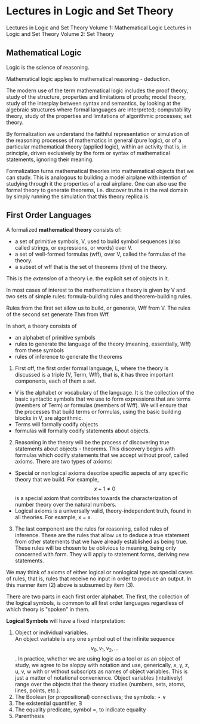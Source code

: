 # Lectures in Logic and Set Theory

Lectures in Logic and Set Theory Volume 1: Mathematical Logic
Lectures in Logic and Set Theory Volume 2: Set Theory


## Mathematical Logic
Logic is the science of reasoning.

Mathematical logic applies to mathematical reasoning - deduction.

The modern use of the term mathematical logic includes the proof theory, study of the structure, properties and limitations of proofs; model theory, study of the interplay between syntax and semantics, by looking at the algebraic structures where formal languages are interpreted; computability theory, study of the properties and limitations of algorithmic processes; set theory.

By formalization we understand the faithful representation or simulation of the reasoning processes of mathematics in general (pure logic), or of a particular mathematical theory (applied logic), within an activity that is, in principle, driven exclusively by the form or syntax of mathematical statements, ignoring their meaning.

Formalization turns mathematical theories into mathematical objects that we can study. This is analogous to building a model airplane with intention of studying through it the properties of a real airplane. One can also use the formal theory to generate theorems, i.e. discover truths in the real domain by simply running the simulation that this theory replica is.


## First Order Languages

A formalized **mathematical theory** consists of:
- a set of primitive symbols, V, used to build symbol sequences (also called strings, or expressions, or words) over V.
- a set of well-formed formulas (wff), over V, called the formulas of the theory.
- a subset of wff that is the set of theorems (thm) of the theory.

This is the _extension_ of a theory i.e. the explicit set of objects in it.

In most cases of interest to the mathematician a theory is given by V and two
sets of simple rules: formula-building rules and theorem-building rules.

Rules from the first set allow us to build, or generate, Wff from V.
The rules of the second set generate Thm from Wff.

In short, a theory consists of
- an alphabet of primitive symbols
- rules to generate the language of the theory (meaning, essentially, Wff) from these symbols
- rules of inference to generate the theorems


1. First off, the first order formal language, L, where the theory is discussed is a triple (V, Term, Wff), that is, it has three important components, each of them a set.
- V is the alphabet or vocabulary of the language. It is the collection of the basic syntactic symbols that we use to form expressions that are terms (members of Term) or formulas (members of Wff). We will ensure that the processes that build terms or formulas, using the basic building blocks in V, are algorithmic.
- Terms will formally codify objects
- formulas will formally codify statements about objects.

2. Reasoning in the theory will be the process of discovering true statements
about objects - theorems. This discovery begins with formulas which codify statements that we accept without proof, called axioms. There are two types of axioms:
- Special or nonlogical axioms describe specific aspects of any specific theory that we build. For example, $$x + 1 \neq 0$$ is a special axiom that contributes towards the characterization of number theory over the natural numbers.
- Logical axioms is a universally valid, theory-independent truth, found in all theories. For example, x = x.

3. The last component are the rules for reasoning, called rules of inference. These are the rules that allow us to deduce a true statement from other statements that we have already established as being true. These rules will be chosen to be oblivious to meaning, being only concerned with form. They will apply to statement forms, deriving new statements.

We may think of axioms of either logical or nonlogical type as special cases of rules, that is, rules that receive no input in order to produce an output. In this manner item (2) above is subsumed by item (3).


There are two parts in each first order alphabet. The first, the collection of the logical symbols, is common to all first order languages regardless of which theory is "spoken" in them.

**Logical Symbols** will have a fixed interpretation:
1. Object or individual variables.   
  An object variable is any one symbol out of the infinite sequence $$v_0, v_1, v_2, \dots$$. In practice, whether we are using logic as a tool or as an object of study, we agree to be sloppy with notation and use, generically, x, y, z, u, v, w with or without subscripts as names of object variables. This is just a matter of notational convenience. Object variables (intuitively) range over the objects that the theory studies (numbers, sets, atoms, lines, points, etc.).
2. The Boolean (or propositional) connectives; the symbols: ¬ ∨
3. The existential quantifier, ∃
4. The equality predicate, symbol =, to indicate equality
5. Parenthesis

